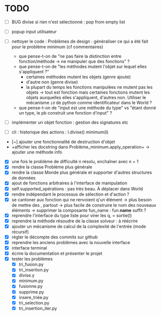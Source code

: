 # TODO
- [ ] BUG divise si rien n'est sélectionné : pop from empty list
- [ ] popup input utilisateur
- [ ] nettoyer le code :
  Problèmes de design :
  généraliser ce qui a été fait pour le problème minimum (cf commentaires)
  - que pense-t-on de "ne pas faire la distinction entre fonction/méthode -> ne manipuler que des fonctions" ?
  - que pense-t-on de "les méthodes mutent l'objet sur lequel elles s'appliquent ?"
	- certaines méthodes mutent les objets (genre ajoute)
	- d'autre non (genre divise)
	- la plupart du temps les fonctions manipulées ne mutent pas les objets
  -> tout est fonction mais certaines fonctions mutent les objets auxquelles elles s'appliquent, d'autres non. Utiliser le mécanisme `id` de python comme identificateur dans le World ?
  - que pense-t-on de "input est une méthode du type" vs "étant donné un type, le pb construit une fonction d'input" ?
- [ ] implémenter un objet fonction : gestion des signatures etc
- [ ] cli : historique des actions : 
  l.divise()
  minimum(l)


- [~] ajouter une fonctionnalité de destruction d'objet
- +afficher les docstring dans Problème_minimum.apply_operation+
  -> ajouter une méthode info
- [X] une fois le problème de difficulté n résolu, enchaîner avec n + 1
- [X] rendre la classe Problème plus générale
- [X] rendre la classe Monde plus générale et supporter d'autres structures de données 
- [X] ajout de fonctions arbitraires à l'interface de manipulation
- [X] self.supported_opérations : pas très beau. À déplacer dans World
- [X] rendre indépendant le processus de sélection et d'action ?
- [X] se cantoner aux fonction qui ne renvoient q'un élément
-> plus besoin de mettre des , partout
-> plus facile de construire le nom des nouveaux éléments
-> supprimer la composante fun_name : fun.__name__ suffit ?
- [X] reprendre l'interface du type liste pour virer les q, = sortie(l)
- [X] reprendre la méthode résoudre de la classe solveur : à réécrire
- [X] ajouter un mécanisme de calcul de la complexité de l'entrée (mode récursif)
- [X] régler le décompte des commits sur github
- [X] reprendre les anciens problèmes avec la nouvelle interface
- [X] interface terminal
- [X] écrire la documentation et présenter le projet
- [X] tester les problèmes 
	- [X] tri_fusion.py
	- [X] tri_insertion.py
	- [X] divise.y
	- [X] minimum.py
	- [X] fusionne.py 
	- [X] supprime.py 
	- [X] insere_triée.py 
	- [X] tri_selection.py 
	- [X] tri_insertion_iter.py
